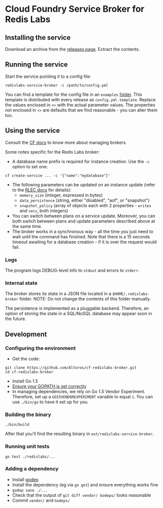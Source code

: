 # Cloud Foundry Service Broker for Redis Labs

## Installing the service

Download an archive from the [releases page](https://github.com/Altoros/cf-redislabs-broker/releases). Extract the contents.

## Running the service

Start the service pointing it to a config file:

```
redislabs-service-broker -c /path/to/config.yml
```

You can find a template for the config file in an `examples` [folder](https://github.com/Altoros/cf-redislabs-broker/tree/master/examples/config.yml). This template is distributed with every release as `config.yml.template`. Replace the values enclosed in `<>` with the actual parameter values. The properties not enclosed in `<>` are defaults that we find reasonable - you can alter them too.

## Using the service

Consult the [CF docs](http://docs.cloudfoundry.org/services/managing-service-brokers.html) to know more about managing brokers.

Some notes specific for the Redis Labs broker:

* A database name prefix is required for instance creation. Use the `-c` option to set one:
```
cf create-service ... -c '{"name":"mydatabase"}'
```
* The following parameters can be updated on an instance update (refer to the [RLEC docs](https://redislabs.com/redis-enterprise-documentation/overview) for details):
  - `memory_size` (integer, expressed in bytes)
  - `data_persistence` (string, either "disabled", "aof", or "snapshot")
  - `snapshot_policy` (array of objects each with 2 properties - `writes` and `secs`, both integers)
* You can switch between plans on a service update. Moreover, you can both switch between plans and update parameters described above at the same time.
* The broker works in a synchronous way - all the time you just need to wait until the command has finished. Note that there is a 15 seconds timeout awaiting for a database creation - if it is over the request would fail.

### Logs

The program logs DEBUG-level info to `stdout` and errors to `stderr`.

### Internal state

The broker stores its state in a JSON file located in a `$HOME/.redislabs-broker` folder. NOTE: Do not change the contents of this folder manually.

The persistence is implemented as a pluggable backend. Therefore, an option of storing the state in a SQL/NoSQL database may appear soon in the future.

## Development

### Configuring the environment

* Get the code:
```
git clone https://github.com/Altoros/cf-redislabs-broker.git
cd cf-redislabs-broker
```
* Install Go 1.5
* [Ensure your GOPATH is set correctly](https://golang.org/cmd/go/#hdr-GOPATH_environment_variable)
* In managing dependencies, we rely on Go 1.5 Vendor Experiment. Therefore, set up a `GO15VENDOREXPERIMENT` variable to equal `1`. You can use `./bin/go` to have it set up for you.

### Building the binary

```
./bin/build
```

After that you'll find the resulting binary in `out/redislabs-service-broker`.

### Running unit tests

```
go test ./redislabs/...
```

### Adding a dependency

* Install [godep](https://github.com/tools/godep)
* Install the dependency (eg via `go get`) and ensure everything works fine
* `godep save ./...`
* Check that the output of `git diff vendor/ Godeps/` looks reasonable
* Commit `vendor/` and `Godeps/`
